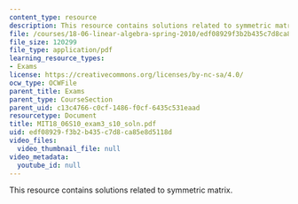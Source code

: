 ```yaml
---
content_type: resource
description: This resource contains solutions related to symmetric matrix.
file: /courses/18-06-linear-algebra-spring-2010/edf08929f3b2b435c7d8ca85e8d5118d_MIT18_06S10_exam3_s10_soln.pdf
file_size: 120299
file_type: application/pdf
learning_resource_types:
- Exams
license: https://creativecommons.org/licenses/by-nc-sa/4.0/
ocw_type: OCWFile
parent_title: Exams
parent_type: CourseSection
parent_uid: c13c4766-c0cf-1486-f0cf-6435c531eaad
resourcetype: Document
title: MIT18_06S10_exam3_s10_soln.pdf
uid: edf08929-f3b2-b435-c7d8-ca85e8d5118d
video_files:
  video_thumbnail_file: null
video_metadata:
  youtube_id: null
---
```

This resource contains solutions related to symmetric matrix.
